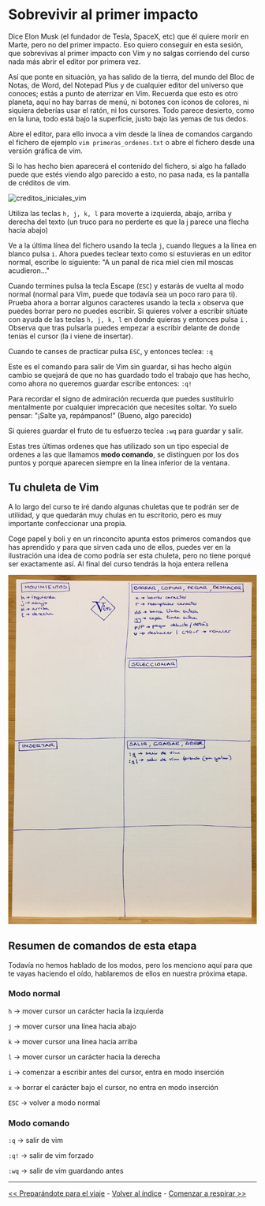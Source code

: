 # Sobrevivir al primer impacto

Dice Elon Musk (el fundador de Tesla, SpaceX, etc) que él quiere morir en Marte, pero no del primer impacto. Eso quiero conseguir en esta sesión, que sobrevivas al primer impacto con Vim y no salgas corriendo del curso nada más abrir el editor por primera vez.

Así que ponte en situación, ya has salido de la tierra, del mundo del Bloc de Notas, de Word, del Notepad Plus y de cualquier editor del universo que conoces; estás a punto de aterrizar en Vim. Recuerda que esto es otro planeta, aquí no hay barras de menú, ni botones con iconos de colores, ni siquiera deberías usar el ratón, ni los cursores. Todo parece desierto, como en la luna, todo está bajo la superficie, justo bajo las yemas de tus dedos.

Abre el editor, para ello invoca a vim desde la línea de comandos cargando el fichero de ejemplo `vim primeras_ordenes.txt` o abre el fichero desde una versión gráfica de vim.

Si lo has hecho bien aparecerá el contenido del fichero, si algo ha fallado puede que estés viendo algo parecido a esto, no pasa nada, es la pantalla de créditos de vim.

![creditos_iniciales_vim](/Users/juananruiz/repos/curso-vim/img/creditos_iniciales_vim.png)

Utiliza las teclas `h, j, k, l` para moverte a izquierda, abajo, arriba y derecha del texto (un truco para no perderte es que la j parece una flecha hacia abajo)

Ve a la última línea del fichero usando la tecla `j`, cuando llegues a la línea en blanco pulsa `i`. Ahora puedes teclear texto como si estuvieras en un editor normal, escribe lo siguiente:
"A un panal de rica miel cien mil moscas acudieron..."

Cuando termines pulsa la tecla Escape (`ESC`) y estarás de vuelta al modo normal (normal para Vim, puede que todavía sea un poco raro para ti). Prueba ahora a borrar algunos caracteres usando la tecla `x` observa que puedes borrar pero no puedes escribir. Si quieres volver a escribir sitúate con  ayuda de las teclas  `h, j, k, l`  en donde quieras y entonces pulsa `i` . Observa que tras pulsarla puedes empezar a escribir delante de donde tenías el cursor (la i viene de insertar). 

Cuando te canses de practicar pulsa `ESC`, y entonces teclea: `:q`

 Este es el comando para salir de Vim sin guardar, si has hecho algún cambio se quejará de que no has guardado todo el trabajo que has hecho, como ahora no queremos guardar escribe entonces: `:q!`

Para recordar el signo de admiración recuerda que puedes sustituirlo mentalmente por cualquier imprecación que necesites soltar. Yo suelo pensar:
"¡Salte ya, repámpanos!” (Bueno, algo parecido)

Si quieres guardar el fruto de tu esfuerzo teclea `:wq` para guardar y salir.

Estas tres últimas ordenes que has utilizado son un tipo especial de ordenes a las que llamamos **modo comando**, se distinguen por los dos puntos y porque aparecen siempre en la línea inferior de la ventana.

## Tu chuleta de Vim

A lo largo del curso te iré dando algunas chuletas que te podrán ser de utilidad, y que quedarán muy chulas en tu escritorio, pero es muy importante confeccionar una propia. 

Coge papel y boli y en un rinconcito apunta estos primeros comandos que has aprendido y para que sirven cada uno de ellos, puedes ver en la ilustración una idea de como podría ser esta chuleta, pero no tiene porqué ser exactamente así. Al final del curso tendrás la hoja entera rellena 

![chuleta_manuscrita_fase1](chuletas/chuleta_manuscrita_fase1.jpeg)

## Resumen de comandos de esta etapa

Todavía no hemos hablado de los modos, pero los menciono aquí para que te vayas haciendo el oído, hablaremos de ellos en nuestra próxima etapa.

### Modo normal

`h` → mover cursor un carácter hacia la izquierda

`j` → mover cursor una línea hacia abajo

`k` → mover cursor una línea hacia arriba

`l` → mover cursor un carácter hacia la derecha



`i` → comenzar a escribir antes del cursor, entra en modo inserción

`x` → borrar el carácter bajo el cursor, no entra en modo inserción

`ESC` → volver a modo normal


### Modo comando

`:q` → salir de vim 

`:q!` → salir de vim forzado

`:wq` → salir de vim guardando antes

----

[<< Preparándote para el viaje](https://github.com/juananruiz/curso_vim/blob/master/temario/preparandote_para_el_viaje.md) - [Volver al índice](https://github.com/juananruiz/curso_vim) - [Comenzar a respirar >>](https://github.com/juananruiz/curso_vim/blob/master/temario/comenzar_a_respirar.md)
